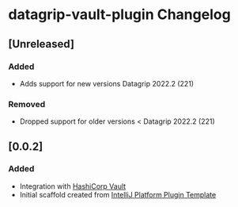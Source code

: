 <!-- Keep a Changelog guide -> https://keepachangelog.com -->

# datagrip-vault-plugin Changelog

## [Unreleased]

### Added

 - Adds support for new versions Datagrip 2022.2 (221)
 
### Removed

 - Dropped support for older versions < Datagrip 2022.2 (221)

## [0.0.2]
### Added
- Integration with [HashiCorp Vault](https://www.vaultproject.io/)
- Initial scaffold created from [IntelliJ Platform Plugin Template](https://github.com/JetBrains/intellij-platform-plugin-template)

